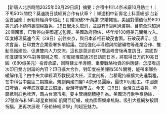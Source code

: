 【新唐人北京時間2025年08月29日訊】摘要：台積中科1.4奈米廠10月動土！｜不甩50%關稅？莫迪訪日談經貿合作有伏筆？｜輝達相中新壽北士科蓋總部 台新金首回應｜泰勒絲經濟學超狂！訂婚照破3千萬讚.求婚裙售。美國對價值低於800美元的小額包裹關稅豁免，29日起永久取消，並設有6個月過渡期。目前全球超過20個國家，已暫停向美國運送包裹。美國政府預估，將年增100億美元關稅收入。印度總理莫迪今天（29日）前往東京，與日本首相石破茂會面。石破茂表示，這次會面，日印雙方企業簽署多項協議。包括強化半導體與關鍵礦物等產業合作、推動高鐵建設，促進雙向人力交流。這也是莫迪自G7廣島峰會後再度訪日。美國對印度課徵50%對等關稅之際，印度總理莫迪29日訪問日本，將取得日方的10兆日圓（680億美元）投資承諾，同時建立半導體、重要戰略物資的供應鏈。怎麼看這次印日雙方討論的內容？印日擴大合作，對印度被美課徵50%關稅，能帶來哪些緩解作用？由中央大學經濟系教授吳大任，深度剖析。台積電持續擴大先進製程，在中科台中園區二期擴廠，規劃興建四座1.4奈米晶圓廠，最快10月動工。中國進口啤酒，今年底就要正式超車，台灣啤酒市占。今天（29日）台灣立法委員，呼籲抵制紅色啤酒，霸占台灣市場，要主管機關積極作為。美國流行歌手泰勒絲，27號宣布和NFL球星崔維斯‧凱爾西訂婚，成為國際娛樂焦點。吸引大批網友按讚祝福，更再次展現「泰勒絲經濟學」的超狂魅力。